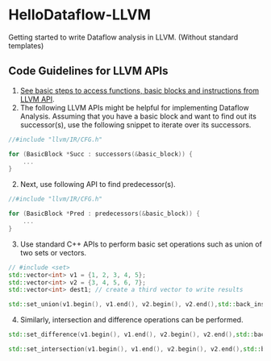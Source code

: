 # HelloDataflow-LLVM
Getting started to write Dataflow analysis in LLVM. (Without standard templates)

## Code Guidelines for LLVM APIs
1. [See basic steps to access functions, basic blocks and instructions from LLVM API](https://github.com/ufarooq/HelloPass-LLVM/). 
2. The following LLVM APIs might be helpful for implementing Dataflow Analysis. Assuming that you have a basic block and want to find out its successor(s), use the following snippet to iterate over its successors.
```cpp
//#include "llvm/IR/CFG.h"

for (BasicBlock *Succ : successors(&basic_block)) {
	...
}
```
2. Next, use following API to find predecessor(s).
```cpp
//#include "llvm/IR/CFG.h"

for (BasicBlock *Pred : predecessors(&basic_block)) {
	...
}
```
3. Use standard C++ APIs to perform basic set operations such as union of two sets or vectors. 
```cpp
// #include <set>
std::vector<int> v1 = {1, 2, 3, 4, 5}; 
std::vector<int> v2 = {3, 4, 5, 6, 7}; 
std::vector<int> dest1; // create a third vector to write results

std::set_union(v1.begin(), v1.end(), v2.begin(), v2.end(),std::back_inserter(dest1)); // writes Union (v1+v2) to dest1
```
4. Similarly, intersection and difference operations can be performed. 
```cpp
std::set_difference(v1.begin(), v1.end(), v2.begin(), v2.end(),std::back_inserter(dest1)); // writes difference (v1-v2) to dest1

std::set_intersection(v1.begin(), v1.end(), v2.begin(), v2.end(),std::back_inserter(dest1)); // writes Common elements of both sets to dest1

``` 

